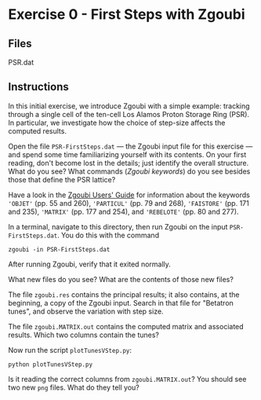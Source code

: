 # Exercise 0 - First Steps with Zgoubi

## Files

PSR.dat

## Instructions

In this initial exercise, we introduce Zgoubi with a simple example:
tracking through a single cell of the ten-cell Los Alamos Proton Storage
Ring (PSR). In particular, we investigate how the choice of step-size
affects the computed results.

Open the file `PSR-FirstSteps.dat` — the Zgoubi input file for this
exercise — and spend some time familiarizing yourself with its contents.
On your first reading, don't become lost in the details; just identify
the overall structure. What do you see? What commands (_Zgoubi keywords_)
do you see besides those that define the PSR lattice?

Have a look in the [Zgoubi Users' Guide](https://github.com/radiasoft/Zgoubi-Workshop/blob/master/Zgoubi.pdf)
for information about the keywords
`'OBJET'` (pp.&#160;55 and 260),
`'PARTICUL'` (pp.&#160;79 and 268),
`'FAISTORE'` (pp.&#160;171 and 235),
`'MATRIX'` (pp.&#160;177 and 254),
and `'REBELOTE'` (pp.&#160;80 and 277).

In a terminal, navigate to this directory, then run Zgoubi on the input
`PSR-FirstSteps.dat`. You do this with the command
```
zgoubi -in PSR-FirstSteps.dat
```
After running Zgoubi, verify that it exited normally. 

What new files do you see? What are the contents of those new files?

The file `zgoubi.res` contains the principal results; it also contains,
at the beginning, a copy of the Zgoubi input. Search in that file for
"Betatron tunes", and observe the variation with step size.

The file `zgoubi.MATRIX.out` contains the computed matrix and associated
results. Which two columns contain the tunes?

Now run the script `plotTunesVStep.py`:
```
python plotTunesVStep.py
```
Is it reading the correct columns
from `zgoubi.MATRIX.out`? You should see two new `png` files. What do they
tell you?
